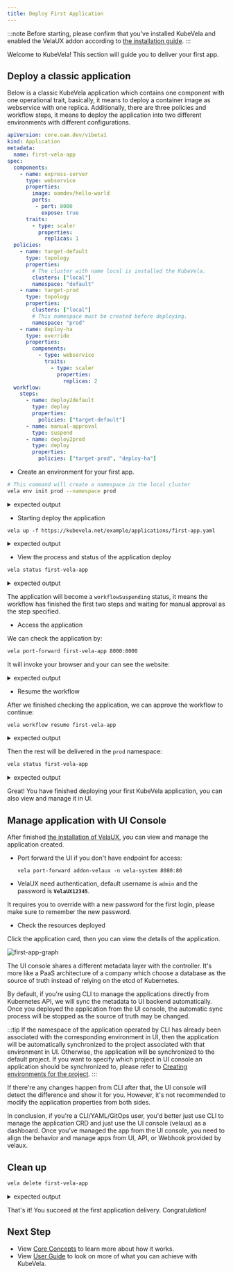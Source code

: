 ```yaml
---
title: Deploy First Application
---
```


:::note
Before starting, please confirm that you've installed KubeVela and enabled the VelaUX addon according to [the installation guide](./install.mdx).
:::

Welcome to KubeVela! This section will guide you to deliver your first app.

## Deploy a classic application

Below is a classic KubeVela application which contains one component with one operational trait, basically, it means to deploy a container image as webservice with one replica. Additionally, there are three policies and workflow steps, it means to deploy the application into two different environments with different configurations.

```yaml
apiVersion: core.oam.dev/v1beta1
kind: Application
metadata:
  name: first-vela-app
spec:
  components:
    - name: express-server
      type: webservice
      properties:
        image: oamdev/hello-world
        ports:
         - port: 8000
           expose: true
      traits:
        - type: scaler
          properties:
            replicas: 1
  policies:
    - name: target-default
      type: topology
      properties:
        # The cluster with name local is installed the KubeVela.
        clusters: ["local"]
        namespace: "default"
    - name: target-prod
      type: topology
      properties:
        clusters: ["local"]
        # This namespace must be created before deploying.
        namespace: "prod"
    - name: deploy-ha
      type: override
      properties:
        components:
          - type: webservice
            traits:
              - type: scaler
                properties:
                  replicas: 2
  workflow:
    steps:
      - name: deploy2default
        type: deploy
        properties:
          policies: ["target-default"]
      - name: manual-approval
        type: suspend
      - name: deploy2prod
        type: deploy
        properties:
          policies: ["target-prod", "deploy-ha"]
```

* Create an environment for your first app.

```bash
# This command will create a namespace in the local cluster
vela env init prod --namespace prod
```

<details>
<summary>expected output</summary>

```console
environment prod with namespace prod created
```
</details>

* Starting deploy the application

```
vela up -f https://kubevela.net/example/applications/first-app.yaml
```

<details>
<summary>expected output</summary>

```console
Applying an application in vela K8s object format...
I0516 15:45:18.123356   27156 apply.go:107] "creating object" name="first-vela-app" resource="core.oam.dev/v1beta1, Kind=Application"
✅ App has been deployed 🚀🚀🚀
    Port forward: vela port-forward first-vela-app
             SSH: vela exec first-vela-app
         Logging: vela logs first-vela-app
      App status: vela status first-vela-app
        Endpoint: vela status first-vela-app --endpoint
Application prod/first-vela-app applied.
```
</details>

* View the process and status of the application deploy

```bash
vela status first-vela-app
```

<details>
<summary>expected output</summary>

```console
About:

  Name:      	first-vela-app
  Namespace: 	prod
  Created at:	2022-05-16 15:45:18 +0800 CST
  Status:    	workflowSuspending

Workflow:

  ...

Services:

  - Name: express-server
    Cluster: local  Namespace: default
    Type: webservice
    Healthy Ready:1/1
    Traits:
      ✅ scaler
```
</details>

The application will become a `workflowSuspending` status, it means the workflow has finished the first two steps and waiting for manual approval as the step specified.

* Access the application

We can check the application by:

```bash
vela port-forward first-vela-app 8000:8000
```

It will invoke your browser and your can see the website:

<details>
<summary>expected output</summary>

```
<xmp>
Hello KubeVela! Make shipping applications more enjoyable. 

...snip...
```
</details>

* Resume the workflow

After we finished checking the application, we can approve the workflow to continue:

```bash
vela workflow resume first-vela-app
```

<details>
<summary>expected output</summary>

```console
Successfully resume workflow: first-vela-app
```
</details>

Then the rest will be delivered in the `prod` namespace:

```bash
vela status first-vela-app
```

<details>
<summary>expected output</summary>

```console
About:

  Name:      	first-vela-app
  Namespace: 	prod
  Created at:	2022-05-16 15:45:18 +0800 CST
  Status:    	running

Workflow:

  ...snipt...

Services:

  - Name: express-server
    Cluster: local  Namespace: prod
    Type: webservice
    Healthy Ready:2/2
    Traits:
      ✅ scaler
  - Name: express-server
    Cluster: local  Namespace: default
    Type: webservice
    Healthy Ready:1/1
    Traits:
      ✅ scaler
```
</details>

Great! You have finished deploying your first KubeVela application, you can also view and manage it in UI.

## Manage application with UI Console

After finished [the installation of VelaUX](./install.mdx#2-install-velaux), you can view and manage the application created.

* Port forward the UI if you don't have endpoint for access:
  ```
  vela port-forward addon-velaux -n vela-system 8080:80
  ```

* VelaUX need authentication, default username is `admin` and the password is **`VelaUX12345`**.

It requires you to override with a new password for the first login, please make sure to remember the new password.

* Check the resources deployed

Click the application card, then you can view the details of the application.

![first-app-graph](https://static.kubevela.net/images/1.5/first-app-graph.jpg)

The UI console shares a different metadata layer with the controller. It's more like a PaaS architecture of a company which choose a database as the source of truth instead of relying on the etcd of Kubernetes.

By default, if you're using CLI to manage the applications directly from Kubernetes API, we will sync the metadata to UI backend automatically. Once you deployed the application from the UI console, the automatic sync process will be stopped as the source of truth may be changed.

:::tip
If the namespace of the application operated by CLI has already been associated with the corresponding environment in UI, then the application will be automatically synchronized to the project associated with that environment in UI. Otherwise, the application will be synchronized to the default project.
If you want to specify which project in UI console an application should be synchronized to, please refer to [Creating environments for the project](how-to/dashboard/user/project.md#creating-environments-for-the-project).
:::

If there're any changes happen from CLI after that, the UI console will detect the difference and show it for you. However, it's not recommended to modify the application properties from both sides.

In conclusion, if you're a CLI/YAML/GitOps user, you'd better just use CLI to manage the application CRD and just use the UI console (velaux) as a dashboard. Once you've managed the app from the UI console, you need to align the behavior and manage apps from UI, API, or Webhook provided by velaux.

## Clean up

```bash
vela delete first-vela-app
```

<details>
<summary>expected output</summary>

```console
Deleting Application "first-vela-app"
app "first-vela-app" deleted from namespace "prod"
```
</details>

That's it! You succeed at the first application delivery. Congratulation!

## Next Step

- View [Core Concepts](./getting-started/core-concept.md) to learn more about how it works.
- View [User Guide](./tutorials/webservice.mdx) to look on more of what you can achieve with KubeVela.
